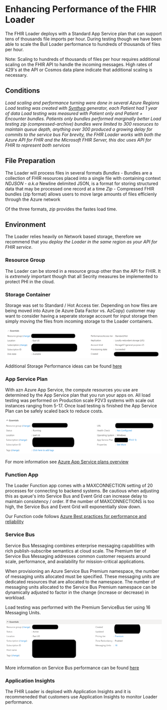 # Enhancing Performance of the FHIR Loader

The FHIR Loader deploys with a Standard App Service plan that can support tens of thousands file imports per hour.  During testing though we have been able to scale the Buil Loader performance to hundreds of thousands of files per hour.  

Note:  Scaling to hundreds of thousands of files per hour requires additional scaling on the FHIR API to handle the incoming messages.  High rates of 429's at the API or Cosmos data plane indicate that additional scaling is necessary. 

## Conditions 
_Load scaling and performance turning were done in several Azure Regions_
_Load testing was created with [Synthea](https://github.com/synthetichealth/synthea) generator, each Patient had 1 year of data_ 
_Load testing was measured with Patient only and Patient + Encounter bundles.  Patients only bundles performed marginally better_
_Load testing zip (compressed-archive) bundles were limited to 300 resoruces to maintain queue depth, anything over 300 produced a growing delay for commits to the service bus_
_For brevity, the FHIR Loader works with both the Azure API for FHIR and the Microsoft FHIR Server, this doc uses API for FHIR to represent both services_ 

## File Preparation 
The Loader will process files in several formats 
_Bundles_ - Bundles are a collection of FHIR resources placed into a single file with containing context  
_NDJSON_ - _a.k.a_ Newline delimited JSON, is a format for storing structured data that may be processed one record at a time
_Zip_ - Compressed FHIR bundles (zip format) allows users to move large amounts of files efficienly through the Azure network

Of the three formats, _zip_ provides the fastes load time.

## Environment 
The Loader relies heavily on Network based storage, therefore we recommend that you _deploy the Loader in the same region as your API for FHIR service_.

### Resource Group 
The Loader can be stored in a resource group other than the API for FHIR.  It is _extremely_ important though that all Secrity measures be implemented to protect PHI in the cloud.

### Storage Container 
Storage was set to Standard / Hot Access tier.  Depending on how files are being moved into Azure (ie Azure Data Factor vs. AzCopy) customer may want to consider having a seperate storage account for input storage then simply moving the files from incoming storage to the Loader containers. 

![storage-env](images/storage-env.png)

Additional Storage Performance ideas can be found [here](https://docs.microsoft.com/en-us/azure/storage/blobs/storage-performance-checklist) 

### App Service Plan 
With azn Azure App Service, the compute resources you use are determined by the App Service plan that you run your apps on.  All load testing was performed on Production scale P2V3 systems with scale out instances ranging from 5-17.  Once load testing is finished the App Service Plan can be safely scaled back to reduce costs.  

![app-env](images/app-env.png)

For more information see [Azure App Service plans overview](https://docs.microsoft.com/en-us/azure/app-service/overview-hosting-plans)


### Function App
The Loader Function app comes with a MAXCONNECTION setting of 20 processes for connecting to backend systems.  Be cautious when adjusting this as queue's into Service Bus and Event Grid can increase delay to maintain consistency / order.  If the number of MAXCONNECTIONS is too high, the Service Bus and Event Grid will exponentially slow down. 

Our Function code follows [Azure Best practices for performance and reliability](https://docs.microsoft.com/en-us/azure/azure-functions/functions-best-practices)


### Service Bus 
Service Bus Messaging combines enterprise messaging capabilities with rich publish-subscribe semantics at cloud scale.  The Premium tier of Service Bus Messaging addresses common customer requests around scale, performance, and availability for mission-critical applications. 

When provisioning an Azure Service Bus Premium namespace, the number of messaging units allocated must be specified. These messaging units are dedicated resources that are allocated to the namespace.  The number of messaging units allocated to the Service Bus Premium namespace can be dynamically adjusted to factor in the change (increase or decrease) in workload.

Load testing was performed with the Premium ServiceBus tier using 16 Messaging Units.

![service bus](images/sb-env.png)
 
More information on Service Bus performance can be found [here](https://docs.microsoft.com/en-us/azure/service-bus-messaging/service-bus-premium-messaging)


### Application Insights 
The FHIR Loader is deploed with Application Insights and it is recommeneded that customers use Application Insights to monitor Loader performance. 